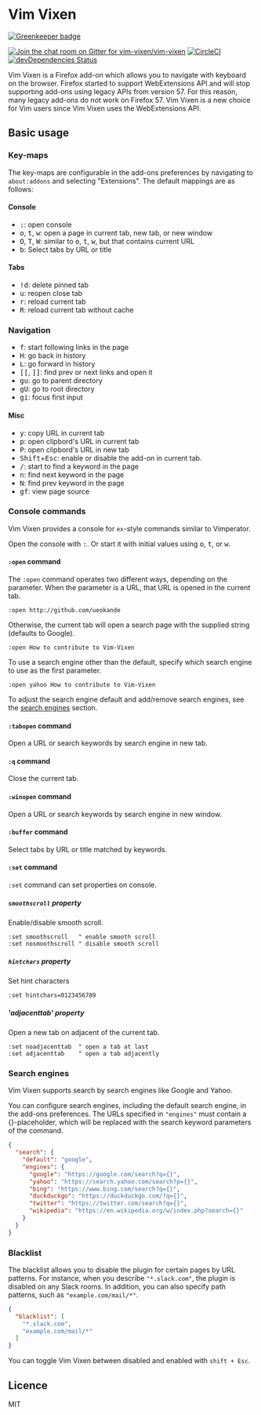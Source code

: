 # Vim Vixen

[![Greenkeeper badge](https://badges.greenkeeper.io/ueokande/vim-vixen.svg)](https://greenkeeper.io/)

[![Join the chat room on Gitter for vim-vixen/vim-vixen](https://badges.gitter.im/Join%20Chat.svg)](https://gitter.im/vim-vixen/vim-vixen)
[![CircleCI](https://circleci.com/gh/ueokande/vim-vixen.svg?style=svg)](https://circleci.com/gh/ueokande/vim-vixen)
[![devDependencies Status](https://david-dm.org/ueokande/vim-vixen/dev-status.svg)](https://david-dm.org/ueokande/vim-vixen?type=dev)

Vim Vixen is a Firefox add-on which allows you to navigate with keyboard on the browser.
Firefox started to support WebExtensions API and will stop supporting add-ons using legacy APIs from version 57.
For this reason, many legacy add-ons do not work on Firefox 57.
Vim Vixen is a new choice for Vim users since Vim Vixen uses the WebExtensions API.

## Basic usage

### Key-maps

The key-maps are configurable in the add-ons preferences by navigating to `about:addons` and selecting "Extensions".
The default mappings are as follows:

#### Console

- <kbd>:</kbd>: open console
- <kbd>o</kbd>, <kbd>t</kbd>, <kbd>w</kbd>: open a page in current tab, new tab, or new window
- <kbd>O</kbd>, <kbd>T</kbd>, <kbd>W</kbd>: similar to <kbd>o</kbd>, <kbd>t</kbd>, <kbd>w</kbd>, but that contains current URL
- <kbd>b</kbd>: Select tabs by URL or title

#### Tabs
- <kbd>!</kbd><kbd>d</kbd>: delete pinned tab
- <kbd>u</kbd>: reopen close tab
- <kbd>r</kbd>: reload current tab
- <kbd>R</kbd>: reload current tab without cache

### Navigation
- <kbd>f</kbd>: start following links in the page
- <kbd>H</kbd>: go back in history
- <kbd>L</kbd>: go forward in history
- <kbd>[</kbd><kbd>[</kbd>, <kbd>]</kbd><kbd>]</kbd>: find  prev or next links and open it
- <kbd>g</kbd><kbd>u</kbd>: go to parent directory
- <kbd>g</kbd><kbd>U</kbd>: go to root directory
- <kbd>g</kbd><kbd>i</kbd>: focus first input

#### Misc

- <kbd>y</kbd>: copy URL in current tab
- <kbd>p</kbd>: open clipbord's URL in current tab
- <kbd>P</kbd>: open clipbord's URL in new tab
- <kbd>Shift</kbd>+<kbd>Esc</kbd>: enable or disable the add-on in current tab.
- <kbd>/</kbd>: start to find a keyword in the page
- <kbd>n</kbd>: find next keyword in the page
- <kbd>N</kbd>: find prev keyword in the page
- <kbd>g</kbd><kbd>f</kbd>: view page source

### Console commands

Vim Vixen provides a console for `ex`-style commands similar to Vimperator.

Open the console with <kbd>:</kbd>. Or start it with initial values using
<kbd>o</kbd>, <kbd>t</kbd>, or <kbd>w</kbd>.

#### `:open` command

The `:open` command operates two different ways, depending on the parameter.
When the parameter is a URL, that URL is opened in the current tab.

```
:open http://github.com/ueokande
```

Otherwise, the current tab will open a search page with the supplied string (defaults to Google).

```
:open How to contribute to Vim-Vixen
```

To use a search engine other than the default, specify which search engine to use as the first parameter.

```
:open yahoo How to contribute to Vim-Vixen
```

To adjust the search engine default and add/remove search engines, see the [search engines](#search-engines) section.

#### `:tabopen` command

Open a URL or search keywords by search engine in new tab.

#### `:q` command

Close the current tab.

#### `:winopen` command

Open a URL or search keywords by search engine in new window.

#### `:buffer` command

Select tabs by URL or title matched by keywords.

#### `:set` command

`:set` command can set properties on console.

##### `smoothscroll` property

Enable/disable smooth scroll.
```
:set smoothscroll   " enable smooth scroll
:set nosmoothscroll " disable smooth scroll
```

##### `hintchars` property

Set hint characters

```
:set hintchars=0123456789
```

##### 'adjacenttab' property

Open a new tab on adjacent of the current tab.

```
:set noadjacenttab  " open a tab at last
:set adjacenttab    " open a tab adjacently
```

### Search engines

Vim Vixen supports search by search engines like Google and Yahoo.

You can configure search engines, including the default search engine, in the add-ons preferences.
The URLs specified in `"engines"` must contain a {}-placeholder, which will be
replaced with the search keyword parameters of the command.

```json
{
  "search": {
    "default": "google",
    "engines": {
      "google": "https://google.com/search?q={}",
      "yahoo": "https://search.yahoo.com/search?p={}",
      "bing": "https://www.bing.com/search?q={}",
      "duckduckgo": "https://duckduckgo.com/?q={}",
      "twitter": "https://twitter.com/search?q={}",
      "wikipedia": "https://en.wikipedia.org/w/index.php?search={}"
    }
  }
}
```

### Blacklist

The blacklist allows you to disable the plugin for certain pages by URL patterns.
For instance, when you describe `"*.slack.com"`, the plugin is disabled on any Slack rooms.
In addition, you can also specify path patterns, such as `"example.com/mail/*"`.

```json
{
  "blacklist": [
    "*.slack.com",
    "example.com/mail/*"
  ]
}
```

You can toggle Vim Vixen between disabled and enabled with `shift + Esc`.

## Licence

MIT

